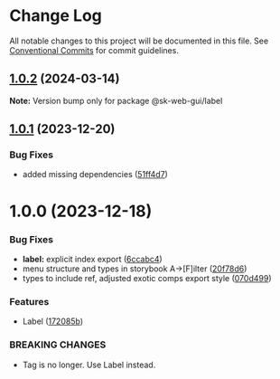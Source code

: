 # Change Log

All notable changes to this project will be documented in this file.
See [Conventional Commits](https://conventionalcommits.org) for commit guidelines.

## [1.0.2](https://github.com/Sundsvallskommun/web-shared-components/compare/@sk-web-gui/label@1.0.1...@sk-web-gui/label@1.0.2) (2024-03-14)

**Note:** Version bump only for package @sk-web-gui/label

## [1.0.1](https://github.com/Sundsvallskommun/web-shared-components/compare/@sk-web-gui/label@1.0.0...@sk-web-gui/label@1.0.1) (2023-12-20)

### Bug Fixes

- added missing dependencies ([51ff4d7](https://github.com/Sundsvallskommun/web-shared-components/commit/51ff4d7a99e812e02d834478ceec33a9c4b443a5))

# 1.0.0 (2023-12-18)

### Bug Fixes

- **label:** explicit index export ([6ccabc4](https://github.com/Sundsvallskommun/web-shared-components/commit/6ccabc474a0890e9c6b0e81cf266d4021f9c823e))
- menu structure and types in storybook A->[F]ilter ([20f78d6](https://github.com/Sundsvallskommun/web-shared-components/commit/20f78d6f4b143e4db2b1ffacd8b47b8d3130f3d6))
- types to include ref, adjusted exotic comps export style ([070d499](https://github.com/Sundsvallskommun/web-shared-components/commit/070d4990ecea5d5ce90ebdd684a381bb8ad95861))

### Features

- Label ([172085b](https://github.com/Sundsvallskommun/web-shared-components/commit/172085b7c34a279e7bf7fbb8a90171952ccbb749))

### BREAKING CHANGES

- Tag is no longer. Use Label instead.
